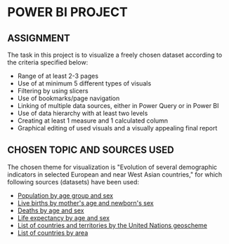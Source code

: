 # POWER BI PROJECT
## ASSIGNMENT

The task in this project is to visualize a freely chosen dataset according to the criteria specified below:

* Range of at least 2-3 pages
* Use of at minimum 5 different types of visuals
* Filtering by using slicers
* Use of bookmarks/page navigation
* Linking of multiple data sources, either in Power Query or in Power BI
* Use of data hierarchy with at least two levels
* Creating at least 1 measure and 1 calculated column
* Graphical editing of used visuals and a visually appealing final report

## CHOSEN TOPIC AND SOURCES USED
The chosen theme for visualization is "Evolution of several demographic indicators in selected European and near West Asian countries," for which following sources (datasets) have been used:
* [Population by age group and sex](https://ec.europa.eu/eurostat/databrowser/view/demo_pjangroup/default/table?lang=en&category=demo.demo_pop)
* [Live births by mother's age and newborn's sex](https://ec.europa.eu/eurostat/databrowser/view/demo_fasec__custom_9921347/default/table?lang=en)
* [Deaths by age and sex](https://ec.europa.eu/eurostat/databrowser/view/demo_magec__custom_9920308/default/table?lang=en)
* [Life expectancy by age and sex](https://ec.europa.eu/eurostat/databrowser/view/demo_mlexpec__custom_9938230/default/table?lang=en)
* [List of countries and territories by the United Nations geoscheme](https://en.wikipedia.org/wiki/List_of_countries_and_territories_by_the_United_Nations_geoscheme)
* [List of countries by area](https://simple.wikipedia.org/wiki/List_of_countries_by_area)